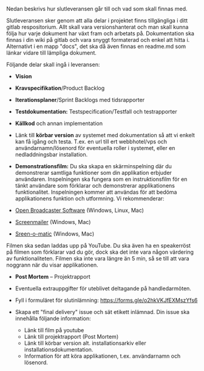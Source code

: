 Nedan beskrivs hur slutleveransen går till och vad som skall finnas med.

Slutleveransen sker genom att alla delar i projektet finns tillgängliga i ditt gitlab respositorium. Allt skall vara versionshanterat och man skall kunna följa hur varje dokument har växt fram och arbetats på. Dokumentation ska finnas i din wiki på gitlab och vara snyggt formaterad och enkel att hitta i. Alternativt i en mapp "docs", det ska då även finnas en readme.md som länkar vidare till lämpliga dokument.

Följande delar skall ingå i leveransen:

* **Vision**
* **Kravspecifikation**/Product Backlog
* **Iterationsplaner**/Sprint Backlogs med tidsrapporter
* **Testdokumentation:** Testspecification/Testfall och testrapporter
* **Källkod** och annan implementation
* Länk till **körbar version** av systemet med dokumentation så att vi enkelt kan få igång och testa. T.ex. en url till ert webbhotel/vps och användarnamn/lösenord för eventuella roller i systemet, eller en nedladdningsbar installation.
* **Demonstrationsfilm:** Du ska skapa en skärminspelning där du demonstrerar samtliga funktioner som din applikation erbjuder användaren. Inspelningen ska fungera som en instruktionsfilm för en tänkt användare som förklarar och demonstrerar applikationens funktionalitet. Inspelningen kommer att användas för att bedöma applikationens funktion och utformning. 
Vi rekommenderar: 

* [Open Broadcaster Software](https://obsproject.com/) (Windows, Linux, Mac)
* [Screenmailer](http://www.screenmailer.com/) (Windows, Mac)
* [Sreen-o-matic](http://www.screencast-o-matic.com/) (Windows, Mac) 

Filmen ska sedan laddas upp på YouTube.  Du ska även ha en speakerröst på filmen som förklarar vad du gör, dock ska det inte vara någon värdering av funktionaliteten. Filmen ska inte vara längre än 5 min, så se till att vara noggrann när du visar applikationen. 

* **Post Mortem** – Projektrapport
* Eventuella extrauppgifter för uteblivet deltagande på handledarmöten.

* Fyll i formuläret för slutinlämning: https://forms.gle/o2hkVKJfEXMszYfs6

* Skapa ett "final delivery" issue och sät etikett inlämnad. Din issue ska innehålla följande information:
  * Länk till film på youtube
  * Länk till projektrapport (Post Mortem)
  * Länk till körbar version alt. installationsarkiv eller installationsdokumentation.
  * Information för att köra applikationen, t.ex. användarnamn och lösenord.
